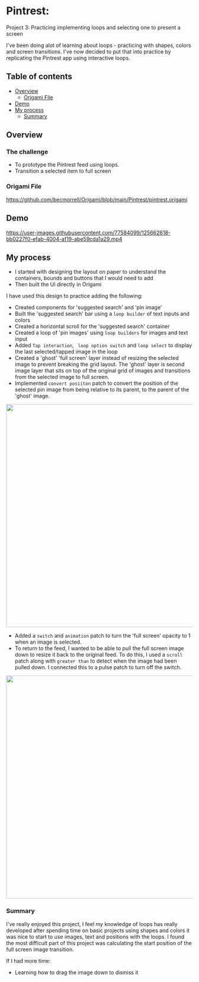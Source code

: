 # Pintrest: 

Project 3: Practicing implementing loops and selecting one to present a screen

I've been doing alot of learning about loops - practicing with shapes, colors and screen transitions. I've now decided to put that into practice by replicating the Pintrest app using interactive loops.


## Table of contents

- [Overview](#overview)
  - [Origami File](#Origami-File)
- [Demo](#Demo)
- [My process](#my-process)
  - [Summary](#summary)


## Overview

### The challenge

- To prototype the Pintrest feed using loops. 
- Transition a selected item to full screen 


### Origami File 

https://github.com/becmorrell/Origami/blob/main/Pintrest/pintrest.origami

## Demo 

https://user-images.githubusercontent.com/77584099/125662618-bb0227f0-efab-4004-af19-abe59cda1a29.mp4



## My process

- I started with designing the layout on paper to understand the containers, bounds and buttons that I would need to add
- Then built the UI directly in Origami 

I have used this design to practice adding the following:

- Created components for 'suggested search' and 'pin image'
- Built the 'suggested search' bar using a `loop builder` of text inputs and colors
- Created a horizontal scroll for the 'suggested search' container
- Created a loop of 'pin images' using `loop builders` for images and text input
- Added `Tap interaction`, ` loop option switch` and `loop select` to display the last selected/tapped image in the loop
- Created a 'ghost' 'full screen' layer instead of resizing the selected image to prevent breaking the grid layout. The 'ghost' layer is second image layer that sits on top of the original grid of images and transitions from the selected image to full screen.
- Implemented `convert posiiton` patch to convert the position of the selected pin image from being relative to its parent, to the parent of the 'ghost' image. 

<img src="https://user-images.githubusercontent.com/77584099/125690039-37baf8fc-4a65-483b-9318-601fdba8b65e.png" width="600px" >


- Added a `switch` and `animation` patch to turn the 'full screen' opacity to 1 when an image is selected. 
- To return to the feed, I wanted to be able to pull the full screen image down to resize it back to the original feed. To do this, I used  a `scroll` patch along with `greater than` to detect when the image had been pulled down. I connected this to a pulse patch to turn off the switch. 

<img src="https://user-images.githubusercontent.com/77584099/125690058-30e5ecef-3dfb-4b80-8e29-8b13430d9a74.png" width="600px" >



### Summary

I've really enjoyed this project, I feel my knowledge of loops has really developed after spending time on basic projects using shapes and colors it was nice to start to use images, text and positions with the loops. I found the most difficult part of this project was calculating the start position of the full screen image transition.


If I had more time: 

- Learning how to drag the image down to dismiss it 

